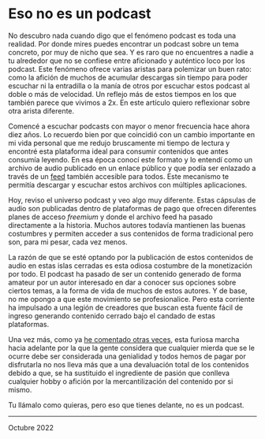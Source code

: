# Eso no es un podcast



No descubro nada cuando digo que el fenómeno podcast es toda una realidad. Por
donde mires puedes encontrar un podcast sobre un tema concreto, por muy de nicho
que sea. Y es raro que no encuentres a nadie a tu alrededor que no se confiese
entre aficionado y auténtico loco por los podcast. Este fenómeno ofrece varias
aristas para polemizar un buen rato: como la afición de muchos de acumular
descargas sin tiempo para poder escuchar ni la entradilla o la manía de otros
por escuchar estos podcast al doble o más de velocidad. Un reflejo más de estos
tiempos en los que también parece que vivimos a 2x. En este artículo quiero
reflexionar sobre otra arista diferente. 


Comencé a escuchar podcasts con mayor o menor frecuencia hace ahora diez
años. Lo recuerdo bien por que coincidió con un cambio importante en mi vida
personal que me redujo bruscamente mi tiempo de lectura y encontré esta
plataforma ideal para consumir contenidos que antes consumía leyendo. En esa
época conocí este formato y lo entendí como un archivo de audio publicado en un
enlace público y que podía ser enlazado a través de un
[feed](https://es.wikipedia.org/wiki/Fuente_web) también accesible para
todos. Este mecanismo te permitía descargar y escuchar estos archivos con
múltiples aplicaciones.

Hoy, reviso el universo podcast y veo algo muy diferente. Estas cápsulas de
audio son publicadas dentro de plataformas de pago que ofrecen diferentes planes
de acceso *freemium* y donde el archivo feed ha pasado directamente a la
historia. Muchos autores todavía mantienen las buenas costumbres y permiten
acceder a sus contenidos de forma tradicional pero son, para mi pesar, cada vez
menos.

La razón de que se esté optando por la publicación de estos contenidos de audio
en estas islas cerradas es esta odiosa costumbre de la monetización por todo. El
podcast ha pasado de ser un contenido generado de forma amateur por un autor
interesado en dar a conocer sus opciones sobre ciertos temas, a la forma de vida
de muchos de estos autores. Y de base, no me opongo a que este movimiento se
profesionalice. Pero esta corriente ha impulsado a una legión de creadores que
buscan esta fuente fácil de ingreso generando contenido cerrado bajo el candado
de estas plataformas.

Una vez más, como ya [he comentado otras
veces](https://texto-plano.xyz/~sdemingo/blog/gemini-como-solucion.md.html),
esta furiosa marcha hacia adelante por la que la gente considera que cualquier
mierda que se le ocurre debe ser considerada una genialidad y todos hemos de
pagar por disfrutarla no nos lleva más que a una devaluación total de los
contenidos debido a que, se ha sustituido el ingrediente de pasión que conlleva
cualquier hobby o afición por la mercantilización del contenido por si mismo.

Tu llámalo como quieras, pero eso que tienes delante, no es un podcast.



---

Octubre 2022
